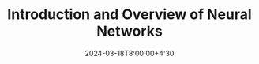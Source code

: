 ---
type: lecture
date: 2024-03-18T8:00:00+4:30
title: Introduction and Overview of Neural Networks 
tldr: "An overview of basic concepts, advanced topics and applications of deep learning."
thumbnail: /static_files/thumbnail/nn-img.png
hide_from_announcments: true
links: 
    - url: /content/slides/deep-learning-lecture-2.pdf
      name: slides 
    - url: /content/notes/06_pytorch_tutorial/basic_nn_example
      name: Code
    - url: /content/notes/06_pytorch_tutorial/basic_nn_example.ipynb
      name: Notebook 
---